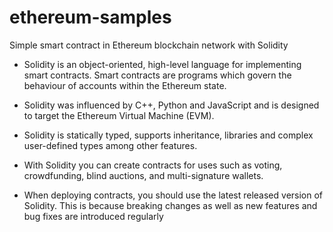 # ethereum-samples
Simple smart contract in Ethereum blockchain network with Solidity

- Solidity is an object-oriented, high-level language for implementing smart contracts. Smart contracts are programs which govern the behaviour of accounts within the Ethereum state.

- Solidity was influenced by C++, Python and JavaScript and is designed to target the Ethereum Virtual Machine (EVM).

- Solidity is statically typed, supports inheritance, libraries and complex user-defined types among other features.

- With Solidity you can create contracts for uses such as voting, crowdfunding, blind auctions, and multi-signature wallets.

- When deploying contracts, you should use the latest released version of Solidity. This is because breaking changes as well as new features and bug fixes are introduced regularly

